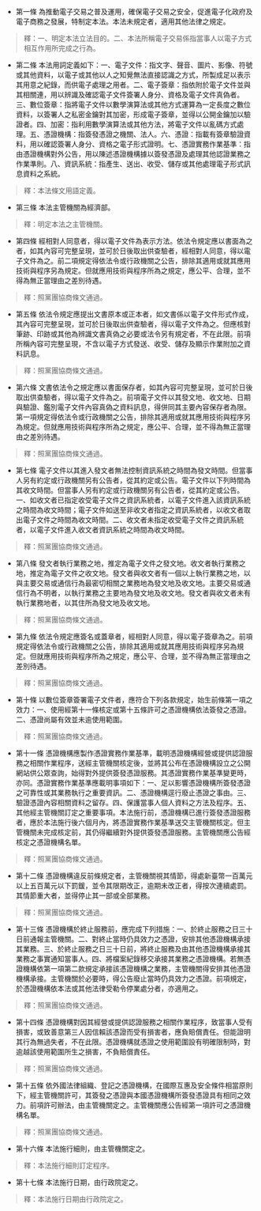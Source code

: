 * 第一條 為推動電子交易之普及運用，確保電子交易之安全，促進電子化政府及電子商務之發展，特制定本法。本法未規定者，適用其他法律之規定。

> 釋：一、明定本法立法目的。二、本法所稱電子交易係指當事人以電子方式相互作用所完成之行為。

* 第二條 本法用詞定義如下：一、電子文件：指文字、聲音、圖片、影像、符號或其他資料，以電子或其他以人之知覺無法直接認識之方式，所製成足以表示其用意之紀錄，而供電子處理之用者。二、電子簽章：指依附於電子文件並與其相關連，用以辨識及確認電子文件簽署人身分、資格及電子文件真偽者。三、數位簽章：指將電子文件以數學演算法或其他方式運算為一定長度之數位資料，以簽署人之私密金鑰對其加密，形成電子簽章，並得以公開金鑰加以驗證者。四、加密：指利用數學演算法或其他方法，將電子文件以亂碼方式處理。五、憑證機構：指簽發憑證之機關、法人。六、憑證：指載有簽章驗證資料，用以確認簽署人身分、資格之電子形式證明。七、憑證實務作業基準：指由憑證機構對外公告，用以陳述憑證機構據以簽發憑證及處理其他認證業務之作業準則。八、資訊系統：指產生、送出、收受、儲存或其他處理電子形式訊息資料之系統。

> 釋：本法條文用語定義。

* 第三條 本法主管機關為經濟部。

> 釋：明定本法之主管機關。

* 第四條 經相對人同意者，得以電子文件為表示方法。依法令規定應以書面為之者，如其內容可完整呈現，並可於日後取出供查驗者，經相對人同意，得以電子文件為之。前二項規定得依法令或行政機關之公告，排除其適用或就其應用技術與程序另為規定。但就應用技術與程序所為之規定，應公平、合理，並不得為無正當理由之差別待遇。

> 釋：照黨團協商條文通過。

* 第五條 依法令規定應提出文書原本或正本者，如文書係以電子文件形式作成，其內容可完整呈現，並可於日後取出供查驗者，得以電子文件為之。但應核對筆跡、印跡或其他為辨識文書真偽之必要或法令另有規定者，不在此限。前項所稱內容可完整呈現，不含以電子方式發送、收受、儲存及顯示作業附加之資料訊息。

> 釋：照黨團協商條文通過。

* 第六條 文書依法令之規定應以書面保存者，如其內容可完整呈現，並可於日後取出供查驗者，得以電子文件為之。前項電子文件以其發文地、收文地、日期與驗證、鑑別電子文件內容真偽之資料訊息，得併同其主要內容保存者為限。第一項規定得依法令或行政機關之公告，排除其適用或就其應用技術與程序另為規定。但就應用技術與程序所為之規定，應公平、合理，並不得為無正當理由之差別待遇。

> 釋：照黨團協商條文通過。

* 第七條 電子文件以其進入發文者無法控制資訊系統之時間為發文時間。但當事人另有約定或行政機關另有公告者，從其約定或公告。電子文件以下列時間為其收文時間。但當事人另有約定或行政機關另有公告者，從其約定或公告。一、如收文者已指定收受電子文件之資訊系統者，以電子文件進入該資訊系統之時間為收文時間；電子文件如送至非收文者指定之資訊系統者，以收文者取出電子文件之時間為收文時間。二、收文者未指定收受電子文件之資訊系統者，以電子文件進入收文者資訊系統之時間為收文時間。

> 釋：照黨團協商條文通過。

* 第八條 發文者執行業務之地，推定為電子文件之發文地。收文者執行業務之地，推定為電子文件之收文地。發文者與收文者有一個以上執行業務之地，以與主要交易或通信行為最密切相關之業務地為發文地及收文地。主要交易或通信行為不明者，以執行業務之主要地為發文地及收文地。發文者與收文者未有執行業務地者，以其住所為發文地及收文地。

> 釋：照黨團協商條文通過。

* 第九條 依法令規定應簽名或蓋章者，經相對人同意，得以電子簽章為之。前項規定得依法令或行政機關之公告，排除其適用或就其應用技術與程序另為規定。但就應用技術與程序所為之規定，應公平、合理，並不得為無正當理由之差別待遇。

> 釋：照黨團協商條文通過。

* 第十條 以數位簽章簽署電子文件者，應符合下列各款規定，始生前條第一項之效力：一、使用經第十一條核定或第十五條許可之憑證機構依法簽發之憑證。二、憑證尚屬有效並未逾使用範圍。

> 釋：照黨團協商條文通過。

* 第十一條 憑證機構應製作憑證實務作業基準，載明憑證機構經營或提供認證服務之相關作業程序，送經主管機關核定後，並將其公布在憑證機構設立之公開網站供公眾查詢，始得對外提供簽發憑證服務。其憑證實務作業基準變更時，亦同。憑證實務作業基準應載明事項如下：一、足以影響憑證機構所簽發憑證之可靠性或其業務執行之重要資訊。二、憑證機構逕行廢止憑證之事由。三、驗證憑證內容相關資料之留存。四、保護當事人個人資料之方法及程序。五、其他經主管機關訂定之重要事項。本法施行前，憑證機構已進行簽發憑證服務者，應於本法施行後六個月內，將憑證實務作業基準送交主管機關核定。但主管機關未完成核定前，其仍得繼續對外提供簽發憑證服務。主管機關應公告經核定之憑證機構名單。

> 釋：照黨團協商條文通過。

* 第十二條 憑證機構違反前條規定者，主管機關視其情節，得處新臺幣一百萬元以上五百萬元以下罰鍰，並令其限期改正，逾期未改正者，得按次連續處罰。其情節重大者，並得停止其一部或全部業務。

> 釋：照黨團協商條文通過。

* 第十三條 憑證機構於終止服務前，應完成下列措施：一、於終止服務之日三十日前通報主管機關。二、對終止當時仍具效力之憑證，安排其他憑證機構承接其業務。三、於終止服務之日三十日前，將終止服務及由其他憑證機構承接其業務之事實通知當事人。四、將檔案紀錄移交承接其業務之憑證機構。若無憑證機構依第一項第二款規定承接該憑證機構之業務，主管機關得安排其他憑證機構承接。主管機關於必要時，得公告廢止當時仍具效力之憑證。前項規定，於憑證機構依本法或其他法律受勒令停業處分者，亦適用之。

> 釋：照黨團協商條文通過。

* 第十四條 憑證機構對因其經營或提供認證服務之相關作業程序，致當事人受有損害，或致善意第三人因信賴該憑證而受有損害者，應負賠償責任。但能證明其行為無過失者，不在此限。憑證機構就憑證之使用範圍設有明確限制時，對逾越該使用範圍所生之損害，不負賠償責任。

> 釋：照黨團協商條文通過。

* 第十五條 依外國法律組織、登記之憑證機構，在國際互惠及安全條件相當原則下，經主管機關許可，其簽發之憑證與本國憑證機構所簽發憑證具有相同之效力。前項許可辦法，由主管機關定之。主管機關應公告經第一項許可之憑證機構名單。

> 釋：照黨團協商條文通過。

* 第十六條 本法施行細則，由主管機關定之。

> 釋：本法施行細則訂定程序。

* 第十七條 本法施行日期，由行政院定之。

> 釋：本法施行日期由行政院定之。

